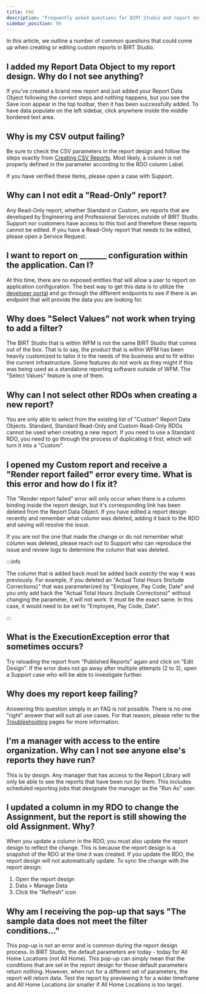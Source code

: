 ```yaml
---
title: FAQ
description: "Frequently asked questions for BIRT Studio and report development"
sidebar_position: 99
---
```


In this article, we outline a number of common questions that could come up when creating or editing custom reports in BIRT Studio.

## I added my Report Data Object to my report design. Why do I not see anything?

If you've created a brand new report and just added your Report Data Object following the correct steps and nothing happens, but you see the Save icon appear in the top toolbar, then it has been successfully added. To have data populate on the left sidebar, click anywhere inside the middle bordered text area.

## Why is my CSV output failing?

Be sure to check the CSV parameters in the report design and follow the steps exactly from [Creating CSV Reports](/docs/birt-studio/advanced/creating-csv-reports). Most likely, a column is not properly defined in the parameter according to the RDO column Label.

If you have verified these items, please open a case with Support.

## Why can I not edit a "Read-Only" report?

Any Read-Only report, whether Standard or Custom, are reports that are developed by Engineering and Professional Services outside of BIRT Studio. Support nor customers have access to this tool and therefore these reports cannot be edited. If you have a Read-Only report that needs to be edited, please open a Service Request.

## I want to report on _______ configuration within the application. Can I?

At this time, there are no exposed entities that will allow a user to report on application configuration. The best way to get this data is to utilize the [developer portal](https://developer.ukg.com) and go through the different endpoints to see if there is an endpoint that will provide the data you are looking for.

## Why does "Select Values" not work when trying to add a filter?

The BIRT Studio that is within WFM is not the same BIRT Studio that comes out of the box. That is to say, the product that is within WFM has been heavily customized to tailor it to the needs of the business and to fit within the current infrastructure. Some features do not work as they might if this was being used as a standalone reporting software outside of WFM. The "Select Values" feature is one of them.

## Why can I not select other RDOs when creating a new report?

You are only able to select from the existing list of "Custom" Report Data Objects. Standard, Standard Read-Only and Custom Read-Only RDOs cannot be used when creating a new report. If you need to use a Standard RDO, you need to go through the process of duplicating it first, which will turn it into a "Custom".

## I opened my Custom report and receive a "Render report failed" error every time. What is this error and how do I fix it?

The "Render report failed" error will only occur when there is a column binding inside the report design, but it's corresponding link has been deleted from the Report Data Object. If you have edited a report design recently and remember what column was deleted, adding it back to the RDO and saving will resolve the issue.

If you are not the one that made the change or do not remember what column was deleted, please reach out to Support who can reproduce the issue and review logs to determine the column that was deleted.

:::info

The column that is added back must be added back *exactly* the way it was previously. For example, if you deleted an "Actual Total Hours (Include Corrections)" that was parameterized by "Employee, Pay Code, Date" and you only add back the "Actual Total Hours (Include Corrections)" without changing the parameter, it will not work. It must be the exact same. In this case, it would need to be set to "Employee, Pay Code, Date".

:::

## What is the ExecutionException error that sometimes occurs?

Try reloading the report from "Published Reports" again and click on "Edit Design". If the error does not go away after multiple attempts (2 to 3), open a Support case who will be able to investigate further.

## Why does my report keep failing?

Answering this question simply in an FAQ is not possible. There is no one "right" answer that will suit all use cases. For that reason, please refer to the [Troubleshooting](/docs/birt-studio/troubleshooting) pages for more information.

## I'm a manager with access to the entire organization. Why can I not see anyone else's reports they have run?

This is by design. Any manager that has access to the Report Library will only be able to see the reports that have been *run by* them. This includes scheduled reporting jobs that designate the manager as the "Run As" user.

## I updated a column in my RDO to change the Assignment, but the report is still showing the old Assignment. Why?

When you update a column in the RDO, you must also update the report design to reflect the change. This is because the report design is a snapshot of the RDO at the time it was created. If you update the RDO, the report design will not automatically update. To sync the change with the report design:

1. Open the report design
2. Data > Manage Data
3. Click the "Refresh" icon

## Why am I receiving the pop-up that says "The sample data does not meet the filter conditions..."

This pop-up is not an error and is common during the report design process. In BIRT Studio, the default parameters are today - today for All Home Locations (not All Home). This pop-up can simply mean that the conditions that are set in the report design for those default parameters return nothing. However, when run for a different set of parameters, the report will return data. Test the report by previewing it for a wider timeframe and All Home Locations (or smaller if All Home Locations is too large).